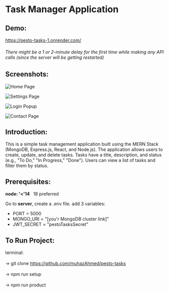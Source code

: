 # Task Manager Application

## Demo:
https://pesto-tasks-1.onrender.com/
<h6>There might be a 1 or 2-minute delay for the first time while making any API calls (since the server will be getting restarted)</h6>

## Screenshots:
![Home Page](https://github.com/user-attachments/assets/b85cd65c-ace9-4bc5-825c-5a3238ee7db4)

![Settings Page](https://github.com/user-attachments/assets/31c74bcc-063a-479e-ad24-fd58b759dcfb)

![Login Popup](https://github.com/user-attachments/assets/c55be31b-53a6-4947-afa8-6e4e3fe6be21)

![Contact Page](https://github.com/user-attachments/assets/82e6096e-f6aa-43cd-bc25-70fd81ad5a32)



## Introduction:

This is a simple task management application built using the MERN Stack (MongoDB, Express.js, React, and Node.js). The application allows users to create, update, and delete tasks. Tasks have a title, description, and status (e.g., "To Do," "In Progress," "Done"). Users can view a list of tasks and filter them by status.

## Prerequisites:

<strong>node: '<'14 </strong>&nbsp; 18 preferred
<p>Go to <strong>server</strong>, create a .env file. add 3 variables: </p>
<ul>
  <li>PORT = 5000</li>
  <li>MONGO_URI = "[you'r MongoDB cluster link]"</li>
  <li>JWT_SECRET = "pestoTasksSecret"</li>
</ul>

## To Run Project:

terminal:
<br></br>-> git clone https://github.com/muhazAhmed/pesto-tasks
<br></br>-> npm run setup
<br></br>-> npm run product
